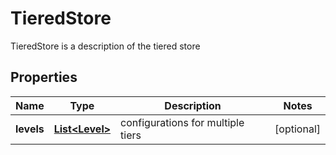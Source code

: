 

# TieredStore

TieredStore is a description of the tiered store
## Properties

Name | Type | Description | Notes
------------ | ------------- | ------------- | -------------
**levels** | [**List&lt;Level&gt;**](Level.md) | configurations for multiple tiers |  [optional]



